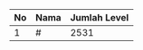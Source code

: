 | No | Nama            | Jumlah Level |
|----|-----------------|--------------|
| 1  | #    |    2531        |
